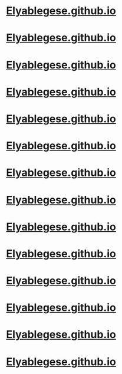 # [Elyablegese.github.io](https://github.com/Elyablegese/Amharic-character-generation) 
# [Elyablegese.github.io](https://github.com/Elyablegese/alx-backend-javascript) 
# [Elyablegese.github.io](https://github.com/Elyablegese/alx-interview) 
# [Elyablegese.github.io](https://github.com/Elyablegese/alx-files_manager) 
# [Elyablegese.github.io](https://github.com/Elyablegese/alx-backend) 
# [Elyablegese.github.io](https://github.com/Elyablegese/alx-backend-user-data) 
# [Elyablegese.github.io](https://github.com/Elyablegese/alx-backend-python) 
# [Elyablegese.github.io](https://github.com/Elyablegese/alx-backend-storage) 
# [Elyablegese.github.io](https://github.com/Elyablegese/alx-backend-1) 
# [Elyablegese.github.io](https://github.com/Elyablegese/alx-interview-1) 
# [Elyablegese.github.io](https://github.com/Elyablegese/Esurvey-android) 
# [Elyablegese.github.io](https://github.com/Elyablegese/alx-system_engineering-devops) 
# [Elyablegese.github.io](https://github.com/Elyablegese/AirBnB_clone_v4) 
# [Elyablegese.github.io](https://github.com/Elyablegese/alx-higher_level_programming) 
